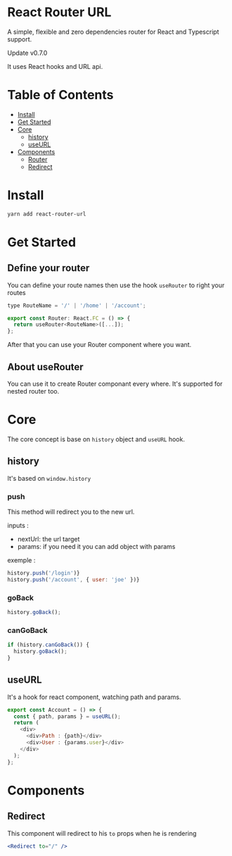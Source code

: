 # React Router URL

A simple, flexible and zero dependencies router for React and Typescript support.

Update v0.7.0

It uses React hooks and URL api.

# Table of Contents

- [Install](#install)
- [Get Started](#get-started)
- [Core](#core)
  - [history](#history)
  - [useURL](#useurl)
- [Components](#components)
  - [Router](#router)
  - [Redirect](#redirect)

# Install

```sh
yarn add react-router-url
```

# Get Started

## Define your router

You can define your route names then use the hook `useRouter` to right your routes

```jsx
type RouteName = '/' | '/home' | '/account';

export const Router: React.FC = () => {
  return useRouter<RouteName>([...]);
};
```

After that you can use your Router component where you want.

## About useRouter

You can use it to create Router componant every where. It's supported for nested router too.

# Core

The core concept is base on `history` object and `useURL` hook.

## history

It's based on `window.history`

### push

This method will redirect you to the new url.

inputs :

- nextUrl: the url target
- params: if you need it you can add object with params

exemple :

```js
history.push('/login')}
history.push('/account', { user: 'joe' })}
```

### goBack

```js
history.goBack();
```

### canGoBack

```js
if (history.canGoBack()) {
  history.goBack();
}
```

## useURL

It's a hook for react component, watching path and params.

```js
export const Account = () => {
  const { path, params } = useURL();
  return (
    <div>
      <div>Path : {path}</div>
      <div>User : {params.user}</div>
    </div>
  );
};
```

# Components

## Redirect

This component will redirect to his `to` props when he is rendering

```jsx
<Redirect to="/" />
```
